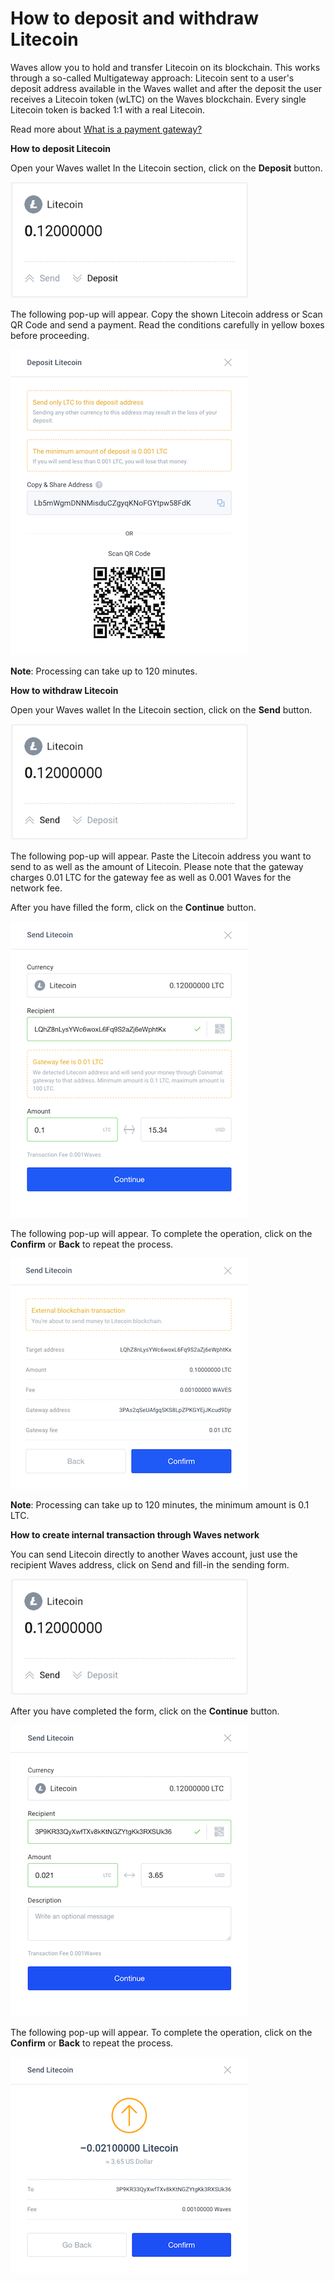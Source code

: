 # How to deposit and withdraw Litecoin

Waves allow you to hold and transfer Litecoin on its blockchain. This works through a so-called Multigateway approach: Litecoin sent to a user's deposit address available in the Waves wallet and after the deposit the user receives a Litecoin token (wLTC) on the Waves blockchain. Every single Litecoin token is backed 1:1 with a real Litecoin.

Read more about [What is a payment gateway?](/waves-client/transfers-and-gateways/payment-gateway.md)

**How to deposit Litecoin**

Open your Waves wallet
In the Litecoin section, click on the **Deposit** button.

![](/_assets/litecoin_transfers_01.png)

The following pop-up will appear.
Copy the shown Litecoin address or Scan QR Code and send a payment.
Read the conditions carefully in yellow boxes before proceeding.

![](/_assets/litecoin_transfers_02.png)

**Note**: Processing can take up to 120 minutes.

**How to withdraw Litecoin**

Open your Waves wallet
In the Litecoin section, click on the **Send** button.

![](/_assets/litecoin_transfers_03.png)

The following pop-up will appear.
Paste the Litecoin address you want to send to as well as the amount of Litecoin.
Please note that the gateway charges 0.01 LTC for the gateway fee as well as 0.001 Waves for the network fee.

After you have filled the form, click on the **Continue** button.

![](/_assets/litecoin_transfers_04.png)

The following pop-up will appear.
To complete the operation, click on the **Confirm** or **Back** to repeat the process.

![](/_assets/litecoin_transfers_05.png)

**Note**: Processing can take up to 120 minutes, the minimum amount is 0.1 LTC.

**How to create internal transaction through Waves network**

You can send Litecoin directly to another Waves account, just use the recipient Waves address, click on Send and fill-in the sending form.

![](/_assets/litecoin_transfers_06.png)

After you have completed the form, click on the **Continue** button.

![](/_assets/litecoin_transfers_07.png)

The following pop-up will appear.
To complete the operation, click on the **Confirm** or **Back** to repeat the process.

![](/_assets/litecoin_transfers_08.png)
